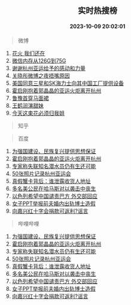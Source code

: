 <div align="center"><h2>实时热搜榜</h2><h4>2023-10-09 20:02:01</h4></div>

> 微博  

1. [花火 我们还在](https://s.weibo.com/weibo?q=%E8%8A%B1%E7%81%AB%20%E6%88%91%E4%BB%AC%E8%BF%98%E5%9C%A8&t=31&band_rank=1&Refer=top)<br />
2. [微信内存从126G到75G](https://s.weibo.com/weibo?q=%23%E5%BE%AE%E4%BF%A1%E5%86%85%E5%AD%98%E4%BB%8E126G%E5%88%B075G%23&t=31&band_rank=2&Refer=top)<br />
3. [谢谢杭州亚运给予的感动和力量](https://s.weibo.com/weibo?q=%23%E8%B0%A2%E8%B0%A2%E6%9D%AD%E5%B7%9E%E4%BA%9A%E8%BF%90%E7%BB%99%E4%BA%88%E7%9A%84%E6%84%9F%E5%8A%A8%E5%92%8C%E5%8A%9B%E9%87%8F%23&t=31&band_rank=3&Refer=top)<br />
4. [关晓彤微博之夜捂嘴原因](https://s.weibo.com/weibo?q=%23%E5%85%B3%E6%99%93%E5%BD%A4%E5%BE%AE%E5%8D%9A%E4%B9%8B%E5%A4%9C%E6%8D%82%E5%98%B4%E5%8E%9F%E5%9B%A0%23&t=31&band_rank=4&Refer=top)<br />
5. [美国同意三星和SK海力士向其中国工厂提供设备](https://s.weibo.com/weibo?q=%23%E7%BE%8E%E5%9B%BD%E5%90%8C%E6%84%8F%E4%B8%89%E6%98%9F%E5%92%8CSK%E6%B5%B7%E5%8A%9B%E5%A3%AB%E5%90%91%E5%85%B6%E4%B8%AD%E5%9B%BD%E5%B7%A5%E5%8E%82%E6%8F%90%E4%BE%9B%E8%AE%BE%E5%A4%87%23&t=31&band_rank=5&Refer=top)<br />
6. [霍启刚抱着郭晶晶的亚运火炬离开杭州](https://s.weibo.com/weibo?q=%23%E9%9C%8D%E5%90%AF%E5%88%9A%E6%8A%B1%E7%9D%80%E9%83%AD%E6%99%B6%E6%99%B6%E7%9A%84%E4%BA%9A%E8%BF%90%E7%81%AB%E7%82%AC%E7%A6%BB%E5%BC%80%E6%9D%AD%E5%B7%9E%23&t=31&band_rank=6&Refer=top)<br />
7. [鲁豫首穿马面裙](https://s.weibo.com/weibo?q=%23%E9%B2%81%E8%B1%AB%E9%A6%96%E7%A9%BF%E9%A9%AC%E9%9D%A2%E8%A3%99%23&t=31&band_rank=7&Refer=top)<br />
8. [王鹤润演甜妹](https://s.weibo.com/weibo?q=%E7%8E%8B%E9%B9%A4%E6%B6%A6%E6%BC%94%E7%94%9C%E5%A6%B9&t=31&band_rank=8&Refer=top)<br />
9. [今天这束花必须归我姐](https://s.weibo.com/weibo?q=%23%E4%BB%8A%E5%A4%A9%E8%BF%99%E6%9D%9F%E8%8A%B1%E5%BF%85%E9%A1%BB%E5%BD%92%E6%88%91%E5%A7%90%23&t=31&band_rank=9&Refer=top)<br />

> 知乎  


> 百度  

1. [为强国建设、民族复兴提供思想保证](https://www.baidu.com/s?wd=%E4%B8%BA%E5%BC%BA%E5%9B%BD%E5%BB%BA%E8%AE%BE%E3%80%81%E6%B0%91%E6%97%8F%E5%A4%8D%E5%85%B4%E6%8F%90%E4%BE%9B%E6%80%9D%E6%83%B3%E4%BF%9D%E8%AF%81&sa=fyb_news&rsv_dl=fyb_news)<br />
2. [霍启刚抱着郭晶晶的亚运火炬离开杭州](https://www.baidu.com/s?wd=%E9%9C%8D%E5%90%AF%E5%88%9A%E6%8A%B1%E7%9D%80%E9%83%AD%E6%99%B6%E6%99%B6%E7%9A%84%E4%BA%9A%E8%BF%90%E7%81%AB%E7%82%AC%E7%A6%BB%E5%BC%80%E6%9D%AD%E5%B7%9E&sa=fyb_news&rsv_dl=fyb_news)<br />
3. [专家称失联知名潜水员仍有生还可能](https://www.baidu.com/s?wd=%E4%B8%93%E5%AE%B6%E7%A7%B0%E5%A4%B1%E8%81%94%E7%9F%A5%E5%90%8D%E6%BD%9C%E6%B0%B4%E5%91%98%E4%BB%8D%E6%9C%89%E7%94%9F%E8%BF%98%E5%8F%AF%E8%83%BD&sa=fyb_news&rsv_dl=fyb_news)<br />
4. [50张照片记录杭州亚运会](https://www.baidu.com/s?wd=50%E5%BC%A0%E7%85%A7%E7%89%87%E8%AE%B0%E5%BD%95%E6%9D%AD%E5%B7%9E%E4%BA%9A%E8%BF%90%E4%BC%9A&sa=fyb_news&rsv_dl=fyb_news)<br />
5. [真假蟹卡背后：谁泄露收货人地址](https://www.baidu.com/s?wd=%E7%9C%9F%E5%81%87%E8%9F%B9%E5%8D%A1%E8%83%8C%E5%90%8E%EF%BC%9A%E8%B0%81%E6%B3%84%E9%9C%B2%E6%94%B6%E8%B4%A7%E4%BA%BA%E5%9C%B0%E5%9D%80&sa=fyb_news&rsv_dl=fyb_news)<br />
6. [多名美公民在哈马斯对以袭击中丧生](https://www.baidu.com/s?wd=%E5%A4%9A%E5%90%8D%E7%BE%8E%E5%85%AC%E6%B0%91%E5%9C%A8%E5%93%88%E9%A9%AC%E6%96%AF%E5%AF%B9%E4%BB%A5%E8%A2%AD%E5%87%BB%E4%B8%AD%E4%B8%A7%E7%94%9F&sa=fyb_news&rsv_dl=fyb_news)<br />
7. [以色列希望中国谴责巴方 外交部回应](https://www.baidu.com/s?wd=%E4%BB%A5%E8%89%B2%E5%88%97%E5%B8%8C%E6%9C%9B%E4%B8%AD%E5%9B%BD%E8%B0%B4%E8%B4%A3%E5%B7%B4%E6%96%B9+%E5%A4%96%E4%BA%A4%E9%83%A8%E5%9B%9E%E5%BA%94&sa=fyb_news&rsv_dl=fyb_news)<br />
8. [女子PPT举报前夫婚内出轨博士造假](https://www.baidu.com/s?wd=%E5%A5%B3%E5%AD%90PPT%E4%B8%BE%E6%8A%A5%E5%89%8D%E5%A4%AB%E5%A9%9A%E5%86%85%E5%87%BA%E8%BD%A8%E5%8D%9A%E5%A3%AB%E9%80%A0%E5%81%87&sa=fyb_news&rsv_dl=fyb_news)<br />
9. [向嘉兴红十字会捐款可返利?谣言](https://www.baidu.com/s?wd=%E5%90%91%E5%98%89%E5%85%B4%E7%BA%A2%E5%8D%81%E5%AD%97%E4%BC%9A%E6%8D%90%E6%AC%BE%E5%8F%AF%E8%BF%94%E5%88%A9%3F%E8%B0%A3%E8%A8%80&sa=fyb_news&rsv_dl=fyb_news)<br />

> 哔哩哔哩  

1. [为强国建设、民族复兴提供思想保证](https://www.baidu.com/s?wd=%E4%B8%BA%E5%BC%BA%E5%9B%BD%E5%BB%BA%E8%AE%BE%E3%80%81%E6%B0%91%E6%97%8F%E5%A4%8D%E5%85%B4%E6%8F%90%E4%BE%9B%E6%80%9D%E6%83%B3%E4%BF%9D%E8%AF%81&sa=fyb_news&rsv_dl=fyb_news)<br />
2. [霍启刚抱着郭晶晶的亚运火炬离开杭州](https://www.baidu.com/s?wd=%E9%9C%8D%E5%90%AF%E5%88%9A%E6%8A%B1%E7%9D%80%E9%83%AD%E6%99%B6%E6%99%B6%E7%9A%84%E4%BA%9A%E8%BF%90%E7%81%AB%E7%82%AC%E7%A6%BB%E5%BC%80%E6%9D%AD%E5%B7%9E&sa=fyb_news&rsv_dl=fyb_news)<br />
3. [专家称失联知名潜水员仍有生还可能](https://www.baidu.com/s?wd=%E4%B8%93%E5%AE%B6%E7%A7%B0%E5%A4%B1%E8%81%94%E7%9F%A5%E5%90%8D%E6%BD%9C%E6%B0%B4%E5%91%98%E4%BB%8D%E6%9C%89%E7%94%9F%E8%BF%98%E5%8F%AF%E8%83%BD&sa=fyb_news&rsv_dl=fyb_news)<br />
4. [50张照片记录杭州亚运会](https://www.baidu.com/s?wd=50%E5%BC%A0%E7%85%A7%E7%89%87%E8%AE%B0%E5%BD%95%E6%9D%AD%E5%B7%9E%E4%BA%9A%E8%BF%90%E4%BC%9A&sa=fyb_news&rsv_dl=fyb_news)<br />
5. [真假蟹卡背后：谁泄露收货人地址](https://www.baidu.com/s?wd=%E7%9C%9F%E5%81%87%E8%9F%B9%E5%8D%A1%E8%83%8C%E5%90%8E%EF%BC%9A%E8%B0%81%E6%B3%84%E9%9C%B2%E6%94%B6%E8%B4%A7%E4%BA%BA%E5%9C%B0%E5%9D%80&sa=fyb_news&rsv_dl=fyb_news)<br />
6. [多名美公民在哈马斯对以袭击中丧生](https://www.baidu.com/s?wd=%E5%A4%9A%E5%90%8D%E7%BE%8E%E5%85%AC%E6%B0%91%E5%9C%A8%E5%93%88%E9%A9%AC%E6%96%AF%E5%AF%B9%E4%BB%A5%E8%A2%AD%E5%87%BB%E4%B8%AD%E4%B8%A7%E7%94%9F&sa=fyb_news&rsv_dl=fyb_news)<br />
7. [以色列希望中国谴责巴方 外交部回应](https://www.baidu.com/s?wd=%E4%BB%A5%E8%89%B2%E5%88%97%E5%B8%8C%E6%9C%9B%E4%B8%AD%E5%9B%BD%E8%B0%B4%E8%B4%A3%E5%B7%B4%E6%96%B9+%E5%A4%96%E4%BA%A4%E9%83%A8%E5%9B%9E%E5%BA%94&sa=fyb_news&rsv_dl=fyb_news)<br />
8. [女子PPT举报前夫婚内出轨博士造假](https://www.baidu.com/s?wd=%E5%A5%B3%E5%AD%90PPT%E4%B8%BE%E6%8A%A5%E5%89%8D%E5%A4%AB%E5%A9%9A%E5%86%85%E5%87%BA%E8%BD%A8%E5%8D%9A%E5%A3%AB%E9%80%A0%E5%81%87&sa=fyb_news&rsv_dl=fyb_news)<br />
9. [向嘉兴红十字会捐款可返利?谣言](https://www.baidu.com/s?wd=%E5%90%91%E5%98%89%E5%85%B4%E7%BA%A2%E5%8D%81%E5%AD%97%E4%BC%9A%E6%8D%90%E6%AC%BE%E5%8F%AF%E8%BF%94%E5%88%A9%3F%E8%B0%A3%E8%A8%80&sa=fyb_news&rsv_dl=fyb_news)<br />

